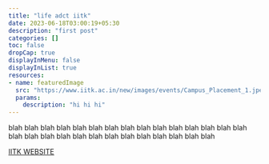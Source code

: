 ```yaml
---
title: "life adct iitk"
date: 2023-06-18T03:00:19+05:30
description: "first post"
categories: []
toc: false
dropCap: true
displayInMenu: false
displayInList: true
resources:
- name: featuredImage
  src: "https://www.iitk.ac.in/new/images/events/Campus_Placement_1.jpeg"
  params:
    description: "hi hi hi"
---
```

blah blah  blah blah blah blah blah blah blah blah blah blah blah blah blah blah blah blah blah blah blah blah blah blah blah blah blah blah 

[IITK WEBSITE](https://www.iitk.ac.in/)